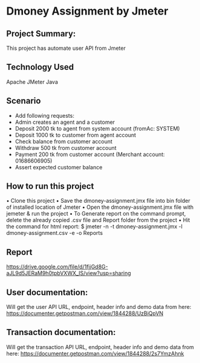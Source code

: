 # Dmoney Assignment by Jmeter

## Project Summary:
This project has automate user API from Jmeter 

## Technology Used
Apache JMeter
Java

## Scenario
- Add following requests:
- Admin creates an agent and a customer
-	Deposit 2000 tk to agent from system account (fromAc: SYSTEM)
-	Deposit 1000 tk to customer from agent account
-	Check balance from customer account
-	Withdraw 500 tk from customer account
-	Payment 200 tk from customer account (Merchant account:	01686606905)
-	Assert expected customer balance


## How to run this project
•	Clone this project
•	Save the dmoney-assignment.jmx file into bin folder of installed location of Jmeter
•	Open the dmoney-assignment.jmx file with jemeter & run the project
•	To Generate report on the command prompt, delete the already copied .csv file and Report folder from the project
•	Hit the command for html report:
  $ jmeter -n -t dmoney-assignment.jmx -l dmoney-assignment.csv -e -o Reports


## Report

https://drive.google.com/file/d/1fjjGd8G-aJL9d5JERaM9h0tpbVXWX_IS/view?usp=sharing



## User documentation:
Will get the user API URL, endpoint, header info and demo data from here:
https://documenter.getpostman.com/view/1844288/UzBiQpVN

## Transaction documentation:
Will get the transaction API URL, endpoint, header info and demo data from here:
https://documenter.getpostman.com/view/1844288/2s7YmzAhnk



